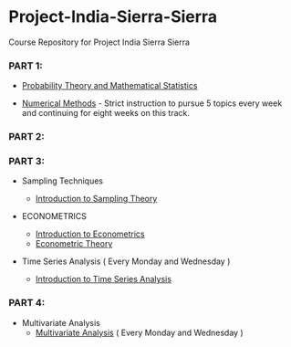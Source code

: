 # Project-India-Sierra-Sierra
Course Repository for Project India Sierra Sierra

### PART 1: 
- [Probability Theory and Mathematical Statistics]()

- [Numerical Methods]() - Strict instruction to pursue 5 topics every week and continuing for eight weeks on this track. 

### PART 2:

### PART 3: 
- Sampling Techniques
  - [Introduction to Sampling Theory](http://home.iitk.ac.in/~shalab/course432.htm)

- ECONOMETRICS
  - [Introduction to Econometrics](http://home.iitk.ac.in/~shalab/econometrics/)
  - [Econometric Theory](http://home.iitk.ac.in/~shalab/course3.htm)
  
- Time Series Analysis ( Every Monday and Wednesday )
  - [Introduction to Time Series Analysis](http://nptel.ac.in/courses/103106123/)
  
### PART 4: 
- Multivariate Analysis
  - [Multivariate Analysis](http://nptel.ac.in/courses/111105091/10) ( Every Monday and Wednesday )
